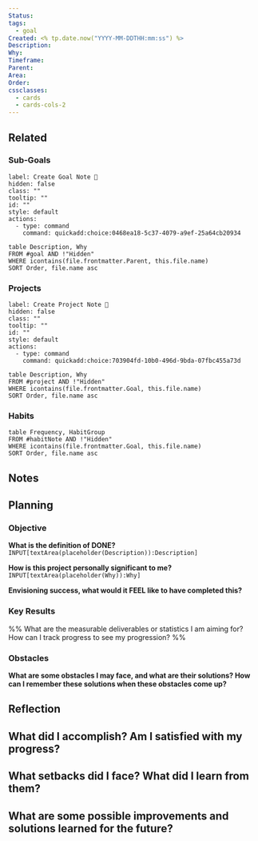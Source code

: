```yaml
---
Status: 
tags:
  - goal
Created: <% tp.date.now("YYYY-MM-DDTHH:mm:ss") %>
Description: 
Why: 
Timeframe: 
Parent: 
Area: 
Order: 
cssclasses:
  - cards
  - cards-cols-2
---
```


## Related
### Sub-Goals

```meta-bind-button
label: Create Goal Note 🎯
hidden: false
class: ""
tooltip: ""
id: ""
style: default
actions:
  - type: command
    command: quickadd:choice:0468ea18-5c37-4079-a9ef-25a64cb20934

```

```dataview
table Description, Why
FROM #goal AND !"Hidden"
WHERE icontains(file.frontmatter.Parent, this.file.name)
SORT Order, file.name asc
```
### Projects

```meta-bind-button
label: Create Project Note 🚧
hidden: false
class: ""
tooltip: ""
id: ""
style: default
actions:
  - type: command
    command: quickadd:choice:703904fd-10b0-496d-9bda-07fbc455a73d

```

```dataview
table Description, Why
FROM #project AND !"Hidden"
WHERE icontains(file.frontmatter.Goal, this.file.name)
SORT Order, file.name asc
```
### Habits

```dataview
table Frequency, HabitGroup
FROM #habitNote AND !"Hidden"
WHERE icontains(file.frontmatter.Goal, this.file.name)
SORT Order, file.name asc
```
## Notes

## Planning
### Objective
**What is the definition of DONE?**
`INPUT[textArea(placeholder(Description)):Description]`

**How is this project personally significant to me?**
`INPUT[textArea(placeholder(Why)):Why]`

**Envisioning success, what would it FEEL like to have completed this?**

### Key Results
%% What are the measurable deliverables or statistics I am aiming for? How can I track progress to see my progression? %%

### Obstacles
**What are some obstacles I may face, and what are their solutions? How can I remember these solutions when these obstacles come up?**

## Reflection
**What did I accomplish? Am I satisfied with my progress?**
- 

**What setbacks did I face? What did I learn from them?**
- 

**What are some possible improvements and solutions learned for the future?**
- 
